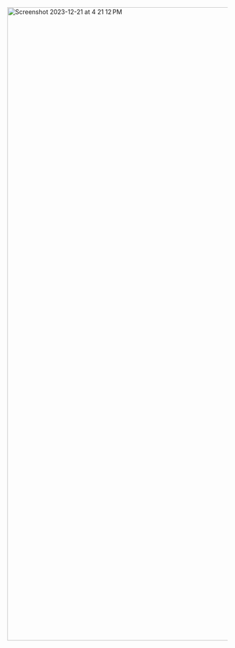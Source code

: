 <img width="1445" alt="Screenshot 2023-12-21 at 4 21 12 PM" src="https://github.com/lillyxcko/lillyxcko.github.io/assets/79551113/e76f1cbd-ff08-48c1-9247-703e8e94cc2f">

